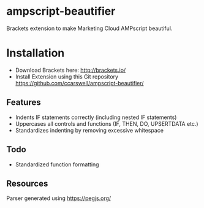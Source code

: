 # ampscript-beautifier
Brackets extension to make Marketing Cloud AMPscript beautiful.

# Installation
- Download Brackets here: http://brackets.io/
- Install Extension using this Git repository https://github.com/ccarswell/ampscript-beautifier/

## Features

- Indents IF statements correctly (including nested IF statements)
- Uppercases all controls and functions (IF, THEN, DO, UPSERTDATA etc.)
- Standardizes indenting by removing excessive whitespace


## Todo
- Standardized function formatting


## Resources
Parser generated using https://pegjs.org/
